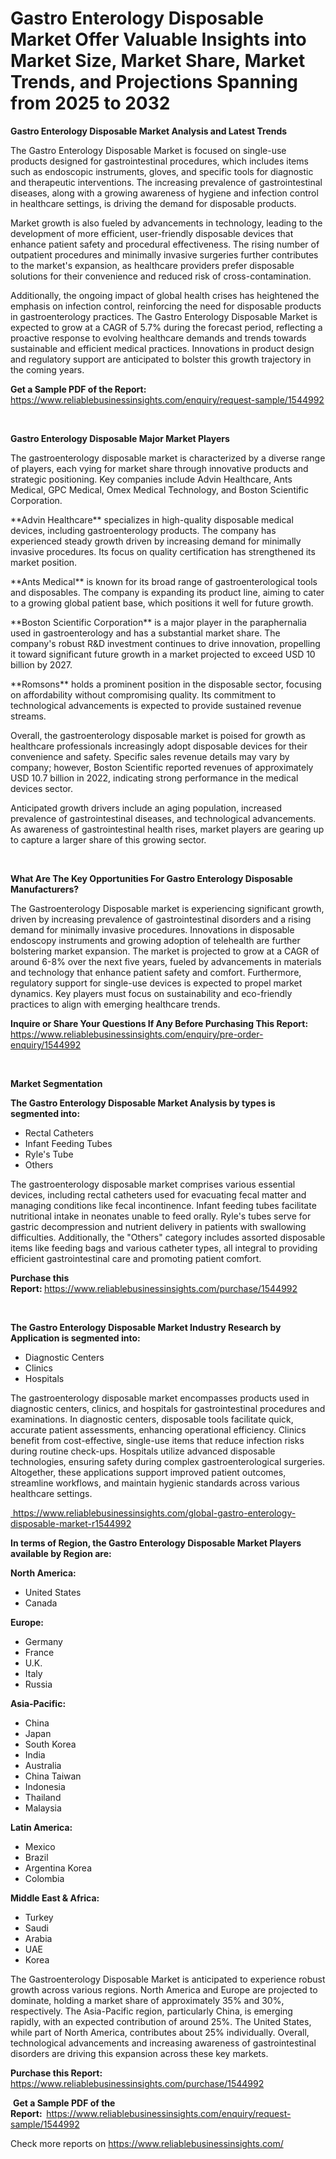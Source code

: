 <p><h1>Gastro Enterology Disposable Market Offer Valuable Insights into Market Size, Market Share, Market Trends, and Projections Spanning from 2025 to 2032</h1></p><p><strong>Gastro Enterology Disposable Market Analysis and Latest Trends</strong></p>
<p><p>The Gastro Enterology Disposable Market is focused on single-use products designed for gastrointestinal procedures, which includes items such as endoscopic instruments, gloves, and specific tools for diagnostic and therapeutic interventions. The increasing prevalence of gastrointestinal diseases, along with a growing awareness of hygiene and infection control in healthcare settings, is driving the demand for disposable products. </p><p>Market growth is also fueled by advancements in technology, leading to the development of more efficient, user-friendly disposable devices that enhance patient safety and procedural effectiveness. The rising number of outpatient procedures and minimally invasive surgeries further contributes to the market's expansion, as healthcare providers prefer disposable solutions for their convenience and reduced risk of cross-contamination. </p><p>Additionally, the ongoing impact of global health crises has heightened the emphasis on infection control, reinforcing the need for disposable products in gastroenterology practices. The Gastro Enterology Disposable Market is expected to grow at a CAGR of 5.7% during the forecast period, reflecting a proactive response to evolving healthcare demands and trends towards sustainable and efficient medical practices. Innovations in product design and regulatory support are anticipated to bolster this growth trajectory in the coming years.</p></p>
<p><strong>Get a Sample PDF of the Report:&nbsp;</strong> <a href="https://www.reliablebusinessinsights.com/enquiry/request-sample/1544992?utm_campaign=3012&utm_medium=2&utm_source=Github&utm_content=ia&utm_term=04032025&utm_id=gastro-enterology-disposable">https://www.reliablebusinessinsights.com/enquiry/request-sample/1544992</a></p>
<p>&nbsp;</p>
<p><strong>Gastro Enterology Disposable Major Market Players</strong></p>
<p><p>The gastroenterology disposable market is characterized by a diverse range of players, each vying for market share through innovative products and strategic positioning. Key companies include Advin Healthcare, Ants Medical, GPC Medical, Omex Medical Technology, and Boston Scientific Corporation.</p><p>**Advin Healthcare** specializes in high-quality disposable medical devices, including gastroenterology products. The company has experienced steady growth driven by increasing demand for minimally invasive procedures. Its focus on quality certification has strengthened its market position.</p><p>**Ants Medical** is known for its broad range of gastroenterological tools and disposables. The company is expanding its product line, aiming to cater to a growing global patient base, which positions it well for future growth. </p><p>**Boston Scientific Corporation** is a major player in the paraphernalia used in gastroenterology and has a substantial market share. The company's robust R&D investment continues to drive innovation, propelling it toward significant future growth in a market projected to exceed USD 10 billion by 2027.</p><p>**Romsons** holds a prominent position in the disposable sector, focusing on affordability without compromising quality. Its commitment to technological advancements is expected to provide sustained revenue streams.</p><p>Overall, the gastroenterology disposable market is poised for growth as healthcare professionals increasingly adopt disposable devices for their convenience and safety. Specific sales revenue details may vary by company; however, Boston Scientific reported revenues of approximately USD 10.7 billion in 2022, indicating strong performance in the medical devices sector.</p><p>Anticipated growth drivers include an aging population, increased prevalence of gastrointestinal diseases, and technological advancements. As awareness of gastrointestinal health rises, market players are gearing up to capture a larger share of this growing sector.</p></p>
<p>&nbsp;</p>
<p><strong>What Are The Key Opportunities For Gastro Enterology Disposable Manufacturers?</strong></p>
<p><p>The Gastroenterology Disposable market is experiencing significant growth, driven by increasing prevalence of gastrointestinal disorders and a rising demand for minimally invasive procedures. Innovations in disposable endoscopy instruments and growing adoption of telehealth are further bolstering market expansion. The market is projected to grow at a CAGR of around 6-8% over the next five years, fueled by advancements in materials and technology that enhance patient safety and comfort. Furthermore, regulatory support for single-use devices is expected to propel market dynamics. Key players must focus on sustainability and eco-friendly practices to align with emerging healthcare trends.</p></p>
<p><strong>Inquire or Share Your Questions If Any Before Purchasing This Report:</strong> <a href="https://www.reliablebusinessinsights.com/enquiry/pre-order-enquiry/1544992?utm_campaign=3012&utm_medium=2&utm_source=Github&utm_content=ia&utm_term=04032025&utm_id=gastro-enterology-disposable">https://www.reliablebusinessinsights.com/enquiry/pre-order-enquiry/1544992</a></p>
<p>&nbsp;</p>
<p><strong>Market Segmentation</strong></p>
<p><strong>The Gastro Enterology Disposable Market Analysis by types is segmented into:</strong></p>
<p><ul><li>Rectal Catheters</li><li>Infant Feeding Tubes</li><li>Ryle's Tube</li><li>Others</li></ul></p>
<p><p>The gastroenterology disposable market comprises various essential devices, including rectal catheters used for evacuating fecal matter and managing conditions like fecal incontinence. Infant feeding tubes facilitate nutritional intake in neonates unable to feed orally. Ryle's tubes serve for gastric decompression and nutrient delivery in patients with swallowing difficulties. Additionally, the "Others" category includes assorted disposable items like feeding bags and various catheter types, all integral to providing efficient gastrointestinal care and promoting patient comfort.</p></p>
<p><strong>Purchase this Report:&nbsp;</strong><a href="https://www.reliablebusinessinsights.com/purchase/1544992?utm_campaign=3012&utm_medium=2&utm_source=Github&utm_content=ia&utm_term=04032025&utm_id=gastro-enterology-disposable">https://www.reliablebusinessinsights.com/purchase/1544992</a></p>
<p>&nbsp;</p>
<p><strong>The Gastro Enterology Disposable Market Industry Research by Application is segmented into:</strong></p>
<p><ul><li>Diagnostic Centers</li><li>Clinics</li><li>Hospitals</li></ul></p>
<p><p>The gastroenterology disposable market encompasses products used in diagnostic centers, clinics, and hospitals for gastrointestinal procedures and examinations. In diagnostic centers, disposable tools facilitate quick, accurate patient assessments, enhancing operational efficiency. Clinics benefit from cost-effective, single-use items that reduce infection risks during routine check-ups. Hospitals utilize advanced disposable technologies, ensuring safety during complex gastroenterological surgeries. Altogether, these applications support improved patient outcomes, streamline workflows, and maintain hygienic standards across various healthcare settings.</p></p>
<p><a href="https://www.reliablebusinessinsights.com/global-gastro-enterology-disposable-market-r1544992?utm_campaign=3012&utm_medium=2&utm_source=Github&utm_content=ia&utm_term=04032025&utm_id=gastro-enterology-disposable">&nbsp;https://www.reliablebusinessinsights.com/global-gastro-enterology-disposable-market-r1544992</a></p>
<p><strong>In terms of Region, the Gastro Enterology Disposable Market Players available by Region are:</strong></p>
<p>
    <p> <strong> North America: </strong>
        <ul>
            <li>United States</li>
            <li>Canada</li>
        </ul>
        </p> 
    <p> <strong> Europe: </strong>
        <ul>
            <li>Germany</li>
            <li>France</li>
            <li>U.K.</li>
            <li>Italy</li>
            <li>Russia</li>
        </ul>
        </p> 
    <p> <strong> Asia-Pacific: </strong>
        <ul>
            <li>China</li>
            <li>Japan</li>
            <li>South Korea</li>
            <li>India</li>
            <li>Australia</li>
            <li>China Taiwan</li>
            <li>Indonesia</li>
            <li>Thailand</li>
            <li>Malaysia</li>
        </ul>
        </p> 
    <p> <strong> Latin America: </strong>
        <ul>
            <li>Mexico</li>
            <li>Brazil</li>
            <li>Argentina Korea</li>
            <li>Colombia</li>
        </ul>
        </p> 
    <p> <strong> Middle East & Africa: </strong>
        <ul>
            <li>Turkey</li>
            <li>Saudi</li>
            <li>Arabia</li>
            <li>UAE</li>
            <li>Korea</li>
        </ul>
    </p>
    </p>
<p><p>The Gastroenterology Disposable Market is anticipated to experience robust growth across various regions. North America and Europe are projected to dominate, holding a market share of approximately 35% and 30%, respectively. The Asia-Pacific region, particularly China, is emerging rapidly, with an expected contribution of around 25%. The United States, while part of North America, contributes about 25% individually. Overall, technological advancements and increasing awareness of gastrointestinal disorders are driving this expansion across these key markets.</p></p>
<p><strong>Purchase this Report: </strong><a href="https://www.reliablebusinessinsights.com/purchase/1544992?utm_campaign=3012&utm_medium=2&utm_source=Github&utm_content=ia&utm_term=04032025&utm_id=gastro-enterology-disposable">https://www.reliablebusinessinsights.com/purchase/1544992</a></p>
<p>&nbsp;<strong>Get a Sample PDF of the Report:&nbsp;&nbsp;</strong><a href="https://www.reliablebusinessinsights.com/enquiry/request-sample/1544992?utm_campaign=3012&utm_medium=2&utm_source=Github&utm_content=ia&utm_term=04032025&utm_id=gastro-enterology-disposable">https://www.reliablebusinessinsights.com/enquiry/request-sample/1544992</a></p>
<p><strong></strong></p>
<p>Check more reports on <a href="https://www.reliablebusinessinsights.com/?utm_campaign=3012&utm_medium=2&utm_source=Github&utm_content=ia&utm_term=04032025&utm_id=gastro-enterology-disposable">https://www.reliablebusinessinsights.com/</a></p>